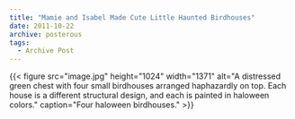 ```yaml
---
title: "Mamie and Isabel Made Cute Little Haunted Birdhouses"
date: 2011-10-22
archive: posterous
tags: 
  - Archive Post
---
```


{{< figure 
	src="image.jpg" 
	height="1024" 
	width="1371" 
	alt="A distressed green chest with four small birdhouses arranged haphazardly on top. Each house is a different structural design, and each is painted in haloween colors." 
	caption="Four haloween birdhouses." >}}
